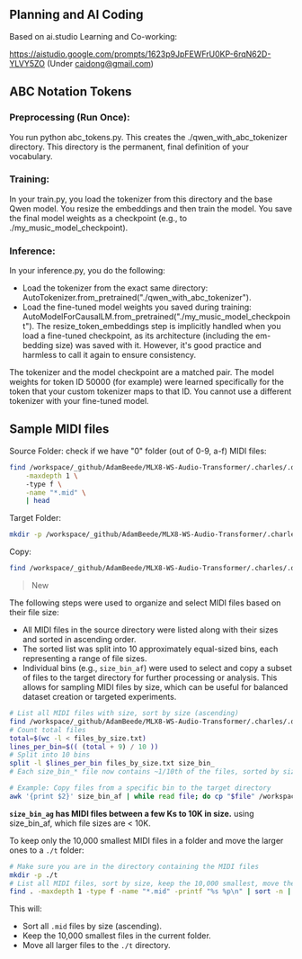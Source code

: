 ## Planning and AI Coding 

Based on ai.studio Learning and Co-working:

https://aistudio.google.com/prompts/1623p9JpFEWFrU0KP-6rqN62D-YLVY5ZO (Under caidong@gmail.com)


## ABC Notation Tokens

### Preprocessing (Run Once): 

You run python abc_tokens.py. This creates the ./qwen_with_abc_tokenizer directory. This directory is the permanent, final definition of your vocabulary.


### Training: 
In your train.py, you load the tokenizer from this directory and the base Qwen model. You resize the embeddings and then train the model. You save the final model weights as a checkpoint (e.g., to ./my_music_model_checkpoint).

### Inference: 

In your inference.py, you do the following:

- Load the tokenizer from the exact same directory: AutoTokenizer.from_pretrained("./qwen_with_abc_tokenizer").
- Load the fine-tuned model weights you saved during training: AutoModelForCausalLM.from_pretrained("./my_music_model_checkpoint").
The resize_token_embeddings step is implicitly handled when you load a fine-tuned checkpoint, as its architecture (including the em- bedding size) was saved with it. However, it's good practice and harmless to call it again to ensure consistency.

The tokenizer and the model checkpoint are a matched pair. The model weights for token ID 50000 (for example) were learned specifically for the token that your custom tokenizer maps to that ID. You cannot use a different tokenizer with your fine-tuned model.

## Sample MIDI files

Source Folder: check if we have "0" folder (out of 0-9, a-f) MIDI files:

```bash
find /workspace/_github/AdamBeede/MLX8-WS-Audio-Transformer/.charles/.data/hf/projectlosangeles/Monster-MIDI-Dataset/__tmp/MIDIs/0 \
    -maxdepth 1 \ 
    -type f \
    -name "*.mid" \
    | head
```

Target Folder: 

```bash
mkdir -p /workspace/_github/AdamBeede/MLX8-WS-Audio-Transformer/.charles/.data/midis
```

Copy:

```bash
find /workspace/_github/AdamBeede/MLX8-WS-Audio-Transformer/.charles/.data/hf/projectlosangeles/Monster-MIDI-Dataset/__tmp/MIDIs/0 -maxdepth 1 -type f -name "*.mid" | head -n 10000 | while read file; do cp "$file" /workspace/_github/AdamBeede/MLX8-WS-Audio-Transformer/.charles/.data/midis/; done
```



> New

The following steps were used to organize and select MIDI files based on their file size:

- All MIDI files in the source directory were listed along with their sizes and sorted in ascending order.
- The sorted list was split into 10 approximately equal-sized bins, each representing a range of file sizes.
- Individual bins (e.g., `size_bin_af`) were used to select and copy a subset of files to the target directory for further processing or analysis. This allows for sampling MIDI files by size, which can be useful for balanced dataset creation or targeted experiments.

```bash
# List all MIDI files with size, sort by size (ascending)
find /workspace/_github/AdamBeede/MLX8-WS-Audio-Transformer/.charles/.data/hf/projectlosangeles/Monster-MIDI-Dataset/__tmp/MIDIs/0   -type f -name "*.mid" -printf "%s %p\n" | sort -n > files_by_size.txt
# Count total files
total=$(wc -l < files_by_size.txt)
lines_per_bin=$(( (total + 9) / 10 ))
# Split into 10 bins
split -l $lines_per_bin files_by_size.txt size_bin_
# Each size_bin_* file now contains ~1/10th of the files, sorted by size

# Example: Copy files from a specific bin to the target directory
awk '{print $2}' size_bin_af | while read file; do cp "$file" /workspace/_github/AdamBeede/MLX8-WS-Audio-Transformer/.charles/.data/midis/; done
```

__`size_bin_ag` has MIDI files between a few Ks to 10K in size.__ using size_bin_af, which file sizes are < 10K.

To keep only the 10,000 smallest MIDI files in a folder and move the larger ones to a `./t` folder:

```bash
# Make sure you are in the directory containing the MIDI files
mkdir -p ./t
# List all MIDI files, sort by size, keep the 10,000 smallest, move the rest
find . -maxdepth 1 -type f -name "*.mid" -printf "%s %p\n" | sort -n | awk 'NR>10000 {print $2}' | xargs -I{} mv {} ./t/
```

This will:
- Sort all `.mid` files by size (ascending).
- Keep the 10,000 smallest files in the current folder.
- Move all larger files to the `./t` directory.